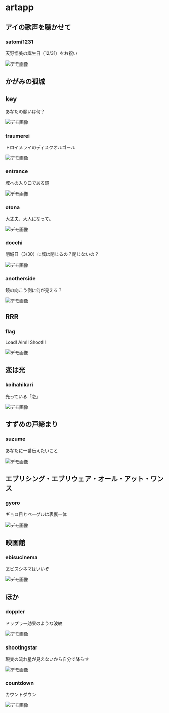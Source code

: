 # artapp

## アイの歌声を聴かせて

### satomi1231
天野悟美の誕生日（12/31）をお祝い

![デモ画像](./figure/satomi1231.gif)

## かがみの孤城

## key
あなたの願いは何？

![デモ画像](./figure/key.gif)

### traumerei
トロイメライのディスクオルゴール

![デモ画像](./figure/traumerei.gif)

### entrance
城への入り口である鏡

![デモ画像](./figure/entrance.gif)

### otona
大丈夫、大人になって。

![デモ画像](./figure/otona.gif)

### docchi
閉城日（3/30）に城は閉じるの？閉じないの？

![デモ画像](./figure/docchi.gif)

### anotherside
鏡の向こう側に何が見える？

![デモ画像](./figure/anotherside.gif)

## RRR

### flag
Load! Aim!! Shoot!!!

![デモ画像](./figure/flag.gif)

## 恋は光

### koihahikari
光っている「恋」

![デモ画像](./figure/koihahikari.gif)

## すずめの戸締まり

### suzume
あなたに一番伝えたいこと

![デモ画像](./figure/suzume.gif)

## エブリシング・エブリウェア・オール・アット・ワンス

### gyoro
ギョロ目とベーグルは表裏一体

![デモ画像](./figure/gyoro.gif)

## 映画館

### ebisucinema
ヱビスシネマはいいぞ

![デモ画像](./figure/ebisucinema.gif)

## ほか

### doppler
ドップラー効果のような波紋

![デモ画像](./figure/doppler.gif)

### shootingstar
現実の流れ星が見えないから自分で降らす

![デモ画像](./figure/shootingstar.gif)

### countdown
カウントダウン

![デモ画像](./figure/countdown.gif)
